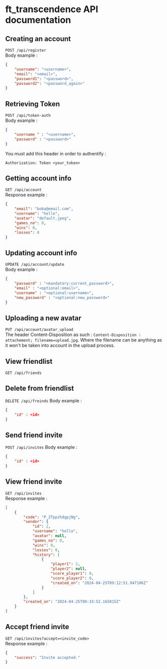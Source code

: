 # ft_transcendence API documentation

## Creating an account

`POST /api/register` \
Body example :
```json
{
    "username": "<username>",
    "email": "<email>",
    "password1": "<password>",
    "password2": "<password_again>"
}
```

## Retrieving Token

`POST /api/token-auth` \
Body example :
```json
{
    "username " : "<username>",
    "password" : "<password>"
}
```

You must add this header in order to authentify :
```
Authorization: Token <your_token>
```

## Getting account info

`GET /api/account` \
Response example : 
```json
{
	"email": "boba@email.com",
	"username": "hello",
	"avatar": "default.jpeg",
	"games_no": 0,
	"wins": 0,
	"losses": 0
}
```

## Updating account info
`UPDATE /api/account/update` \
Body example :
```json
{
    "password" : "<mandatory:current_password>",
    "email" : "<optional:email>",
    "username" : "<optional:username>",
    "new_password" : "<optional:new_password>"
}
```

## Uploading a new avatar
`PUT /api/account/avatar_upload` \
The header Content-Disposition as such : `Content-Disposition : attachement; filename=upload.jpg`. Where the filename can be anything as it won't be taken into account in the upload process.

## View friendlist
`GET /api/friends`

## Delete from friendlist
`DELETE /api/freinds`
Body example :
```json
{
    "id" : <id>
}
```

## Send friend invite
`POST /api/invites`
Body example :
```json
{
    "id" : <id>
}
```

## View friend invite
`GET /api/invites` \
Response example :
```json
[
	{
		"code": "P_2TppzhdgpjNg",
		"sender": {
			"id": 2,
			"username": "hello",
			"avatar": null,
			"games_no": 0,
			"wins": 0,
			"losses": 0,
			"history": [
				{
					"player1": 2,
					"player2": null,
					"score_player1": 0,
					"score_player2": 0,
					"created_on": "2024-04-25T09:12:51.947106Z"
				}
			]
		},
		"created_on": "2024-04-25T09:33:52.165015Z"
	}
]
```
## Accept friend invite
`GET /api/invites?accept=<invite_code>` \
Response example :
```json
{
	"success": "Invite accepted."
}
```
